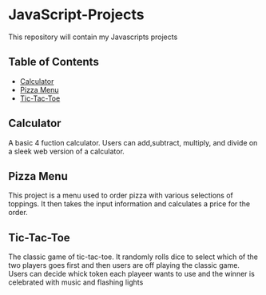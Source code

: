 # JavaScript-Projects

This repository will contain my Javascripts projects

## Table of Contents
- [Calculator](#calculator)
- [Pizza Menu](#pizza-menu)
- [Tic-Tac-Toe](#tic-tac-toe)

## Calculator

A basic 4 fuction calculator. Users can add,subtract, multiply, and divide on a sleek web version of a calculator.

## Pizza Menu

This project is a menu used to order pizza with various selections of toppings. It then takes the input information and calculates a price for the order.

## Tic-Tac-Toe

The classic game of tic-tac-toe. It randomly rolls dice to select which of the two players goes first and then users are off playing the classic game. Users can decide whick token each playeer wants to use and the winner is celebrated with music and flashing lights
